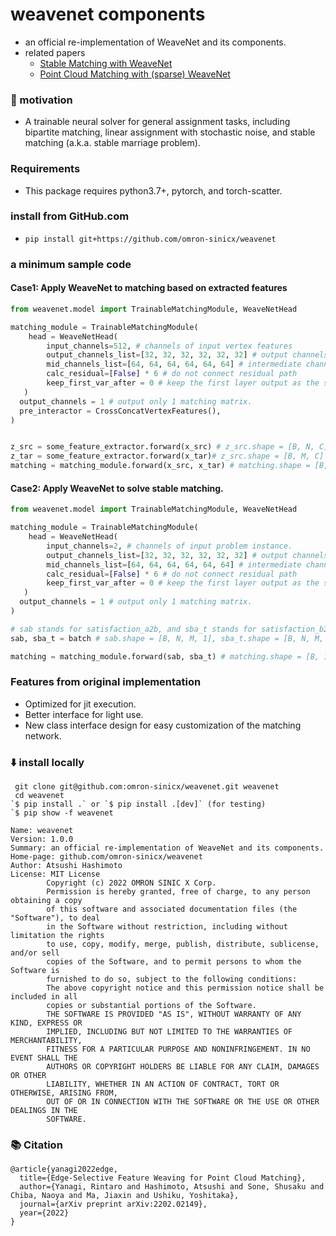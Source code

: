 # weavenet components
- an official re-implementation of WeaveNet and its components.
- related papers
  - [Stable Matching with WeaveNet](https://openreview.net/forum?id=ktHKpsbsxx)
  - [Point Cloud Matching with (sparse) WeaveNet](https://arxiv.org/abs/2202.02149)
  
### 🦾 motivation
- A trainable neural solver for general assignment tasks, including bipartite matching, linear assignment with stochastic noise, and stable matching (a.k.a. stable marriage problem).

### Requirements
- This package requires python3.7+, pytorch, and torch-scatter.

### install from GitHub.com
- `pip install git+https://github.com/omron-sinicx/weavenet`

### a minimum sample code

#### Case1: Apply WeaveNet to matching based on extracted features

```python:case1.py
from weavenet.model import TrainableMatchingModule, WeaveNetHead

matching_module = TrainableMatchingModule(
    head = WeaveNetHead(
        input_channels=512, # channels of input vertex features
        output_channels_list=[32, 32, 32, 32, 32, 32] # output channels of each layers
        mid_channels_list=[64, 64, 64, 64, 64, 64] # intermediate channels of each layers
        calc_residual=[False] * 6 # do not connect residual path
        keep_first_var_after = 0 # keep the first layer output as the source of first residual path.      
   )
  output_channels = 1 # output only 1 matching matrix.
  pre_interactor = CrossConcatVertexFeatures(),
)


z_src = some_feature_extractor.forward(x_src) # z_src.shape = [B, N, C]
z_tar = some_feature_extractor.forward(x_tar)# z_src.shape = [B, M, C]
matching = matching_module.forward(x_src, x_tar) # matching.shape = [B, 1, N, M]

```

#### Case2: Apply WeaveNet to solve stable matching.
```python:case2.py
from weavenet.model import TrainableMatchingModule, WeaveNetHead

matching_module = TrainableMatchingModule(
    head = WeaveNetHead(
        input_channels=2, # channels of input problem instance.
        output_channels_list=[32, 32, 32, 32, 32, 32] # output channels of each layers
        mid_channels_list=[64, 64, 64, 64, 64, 64] # intermediate channels of each layers
        calc_residual=[False] * 6 # do not connect residual path
        keep_first_var_after = 0 # keep the first layer output as the source of first residual path.      
   )
  output_channels = 1 # output only 1 matching matrix.
)

# sab stands for satisfaction_a2b, and sba_t stands for satisfaction_b2a_transposed
sab, sba_t = batch # sab.shape = [B, N, M, 1], sba_t.shape = [B, N, M, 1]. 

matching = matching_module.forward(sab, sba_t) # matching.shape = [B, 1, N, M]

```

### Features from original implementation
- Optimized for jit execution.
- Better interface for light use.
- New class interface design for easy customization of the matching network.


### ⬇️ install locally
```
 git clone git@github.com:omron-sinicx/weavenet.git weavenet
 cd weavenet
`$ pip install .` or `$ pip install .[dev]` (for testing)
`$ pip show -f weavenet
```

```
Name: weavenet
Version: 1.0.0
Summary: an official re-implementation of WeaveNet and its components.
Home-page: github.com/omron-sinicx/weavenet
Author: Atsushi Hashimoto
License: MIT License
        Copyright (c) 2022 OMRON SINIC X Corp.
        Permission is hereby granted, free of charge, to any person obtaining a copy
        of this software and associated documentation files (the "Software"), to deal
        in the Software without restriction, including without limitation the rights
        to use, copy, modify, merge, publish, distribute, sublicense, and/or sell
        copies of the Software, and to permit persons to whom the Software is
        furnished to do so, subject to the following conditions:
        The above copyright notice and this permission notice shall be included in all
        copies or substantial portions of the Software.
        THE SOFTWARE IS PROVIDED "AS IS", WITHOUT WARRANTY OF ANY KIND, EXPRESS OR
        IMPLIED, INCLUDING BUT NOT LIMITED TO THE WARRANTIES OF MERCHANTABILITY,
        FITNESS FOR A PARTICULAR PURPOSE AND NONINFRINGEMENT. IN NO EVENT SHALL THE
        AUTHORS OR COPYRIGHT HOLDERS BE LIABLE FOR ANY CLAIM, DAMAGES OR OTHER
        LIABILITY, WHETHER IN AN ACTION OF CONTRACT, TORT OR OTHERWISE, ARISING FROM,
        OUT OF OR IN CONNECTION WITH THE SOFTWARE OR THE USE OR OTHER DEALINGS IN THE
        SOFTWARE.

```


### 📚 Citation
```
@article{yanagi2022edge,
  title={Edge-Selective Feature Weaving for Point Cloud Matching},
  author={Yanagi, Rintaro and Hashimoto, Atsushi and Sone, Shusaku and Chiba, Naoya and Ma, Jiaxin and Ushiku, Yoshitaka},
  journal={arXiv preprint arXiv:2202.02149},
  year={2022}
}
```